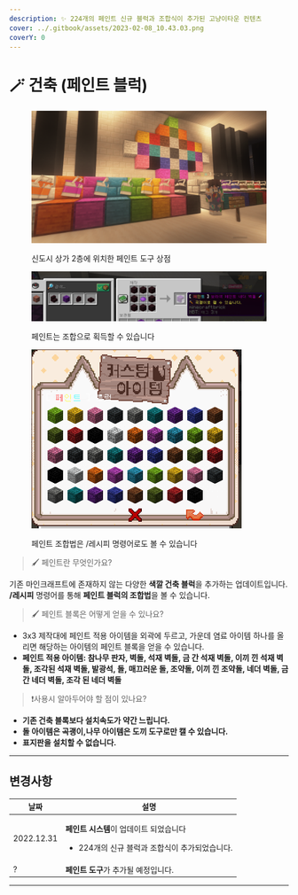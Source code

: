 ```yaml
---
description: ✨ 224개의 페인트 신규 블럭과 조합식이 추가된 고냥이타운 컨텐츠
cover: ../.gitbook/assets/2023-02-08_10.43.03.png
coverY: 0
---
```


# 🪄 건축 (페인트 블럭)

<figure><img src="../.gitbook/assets/2023-02-21_17.23.50.png" alt=""><figcaption><p>신도시 상가 2층에 위치한 페인트 도구 상점</p></figcaption></figure>





<figure><img src="../.gitbook/assets/image (56).png" alt=""><figcaption><p>페인트는 조합으로 획득할 수 있습니다</p></figcaption></figure>

<figure><img src="../.gitbook/assets/image (3).png" alt=""><figcaption><p>페인트 조합법은 /레시피 명령어로도 볼 수 있습니다</p></figcaption></figure>

> 🖌️ 페인트란 무엇인가요?&#x20;

기존 마인크래프트에 존재하지 않는 다양한 **색깔 건축 블럭**을 추가하는 업데이트입니다. \
&#x20;**/레시피** 명령어를 통해 **페인트 블럭의 조합법**을 볼 수 있습니다.

> 🖌️ 페인트 블록은 어떻게 얻을 수 있나요?

* 3x3 제작대에 페인트 적용 아이템을 외곽에 두르고, 가운데 염료 아이템 하나를 올리면 해당하는 아이템의 페인트 블록을 얻을 수 있습니다.
* **페인트 적용 아이템: 참나무 판자, 벽돌, 석재 벽돌, 금 간 석재 벽돌, 이끼 낀 석재 벽돌, 조각된 석재 벽돌, 발광석, 돌, 매끄러운 돌, 조약돌, 이끼 낀 조약돌, 네더 벽돌, 금 간 네더 벽돌, 조각 된 네더 벽돌**

> ❗사용시 알아두어야 할 점이 있나요?

* **기존 건축 블록보다 설치속도가 약간 느립니다.**
* **돌 아이템은 곡괭이,나무 아이템은 도끼 도구로만 캘 수 있습니다.**
* **표지판을 설치할 수 없습니다.**

****

## 변경사항

| 날짜         | 설명                                                                                      |
| ---------- | --------------------------------------------------------------------------------------- |
| 2022.12.31 | <p><strong>페인트 시스템</strong>이 업데이트 되었습니다</p><ul><li>224개의 신규 블럭과 조합식이 추가되었습니다.</li></ul> |
| ?          | **페인트 도구**가 추가될 예정입니다.                                                                  |

****
